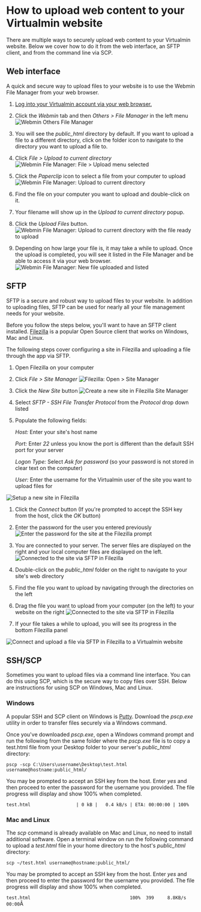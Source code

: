 # How to upload web content to your Virtualmin website
There are multiple ways to securely upload web content to your Virtualmin website. Below we cover how to do it from the web interface, an SFTP client, and from the command line via SCP.

## Web interface
A quick and secure way to upload files to your website is to use the Webmin File Manager from your web browser.

1. [Log into your Virtualmin account via your web browser.](https://www.virtualmin.com/documentation/tutorial/how-to-log-in "How to log in to Virtualmin")

1. Click the *Webmin* tab and then *Others > File Manager* in the left menu
![Webmin Others File Manager](tutorial/upload-file/webmin_others_file_manager.png "Webmin Others File Manager")

1. You will see the _public_html_ directory by default. If you want to upload a file to a different directory, click on the folder icon to navigate to the directory you want to upload a file to.

1. Click *File > Upload to current directory*
![Webmin File Manager: File > Upload menu selected](tutorial/upload-file/webmin_file_manger_upload.png "Webmin File Manager: File > Upload menu selected")

1. Click the _Paperclip_ icon to select a file from your computer to upload
![Webmin File Manager: Upload to current directory](tutorial/upload-file/file_manager_upload_to_current_directory.png "Webmin File Manager: Upload to current directory")

1. Find the file on your computer you want to upload and double-click on it.

1. Your filename will show up in the _Upload to current directory_ popup.

1. Click the _Upload Files_ button.
![Webmin File Manager: Upload to current directory with the file ready to upload](tutorial/upload-file/file_manager_upload_to_current_directory_file_selected.png "Webmin File Manager: Upload to current directory with the file ready to upload")

1. Depending on how large your file is, it may take a while to upload. Once the upload is completed, you will see it listed in the File Manager and be able to access it via your web browser.
![Webmin File Manager: New file uploaded and listed](tutorial/upload-file/file_manager_file_uploaded_and_listed.png "Webmin File Manager: New file uploaded and listed")

## SFTP
SFTP is a secure and robust way to upload files to your website. In addition to uploading files, SFTP can be used for nearly all your file management needs for your website.

Before you follow the steps below, you'll want to have an SFTP client installed. [Filezilla](tutorial/upload-file/https://filezilla-project.org/ "Filezilla project and download site") is a popular Open Source client that works on Windows, Mac and Linux.

The following steps cover configuring a site in Filezilla and uploading a file through the app via SFTP.

1. Open Filezilla on your computer

1. Click *File > Site Manager*
![Filezilla: Open > Site Manager](tutorial/upload-file/file_manager_file_uploaded_and_listed.png "Filezilla: Open > Site Manager")

1. Click the _New Site_ button
![Create a new site in Filezilla Site Manager](tutorial/upload-file/filezilla_site_manager_new_site_cropped.png "Create a new site in Filezilla Site Manager")

1. Select _SFTP - SSH File Transfer Protocol_ from the _Protocol_ drop down listed

1. Populate the following fields:

   _Host:_ Enter your site's host name

   _Port:_ Enter _22_ unless you know the port is different than the default SSH port for your server

   _Logon Type:_ Select _Ask for password_ (so your password is not stored in clear text on the computer)

   _User:_ Enter the username for the Virtualmin user of the site you want to upload files for

![Setup a new site in Filezilla](tutorial/upload-file/filezilla_site_manager_site_configured_cropped.png "Setup a new site in Filezilla")

1. Click the _Connect_ button (If you're prompted to accept the SSH key from the host, click the _OK_ button)

1. Enter the password for the user you entered previously
![Enter the password for the site at the Filezilla prompt](tutorial/upload-file/filezilla_password_prompt_cropped.png "Enter the password for the site at the Filezilla prompt")

1. You are connected to your server. The server files are displayed on the right and your local computer files are displayed on the left.
![Connected to the site via SFTP in Filezilla](tutorial/upload-file/filezilla_connected_cropped.png "Connected to the site via SFTP in Filezilla")

1. Double-click on the _public_html_ folder on the right to navigate to your site's web directory

1. Find the file you want to upload by navigating through the directories on the left

1. Drag the file you want to upload from your computer (on the left) to your website on the right
![Connected to the site via SFTP in Filezilla](tutorial/upload-file/filezilla_default_html_folder_cropped.png "Connected to the site via SFTP in Filezilla")

1. If your file takes a while to upload, you will see its progress in the bottom Filezilla panel

![Connect and upload a file via SFTP in Filezilla to a Virtualmin website](tutorial/upload-file/upload-file_to_virtualmin_site_via_filezilla_sftp.gif "Connect and upload a file via SFTP in Filezilla to a Virtualmin website")

## SSH/SCP
Sometimes you want to upload files via a command line interface. You can do this using SCP, which is the secure way to copy files over SSH. Below are instructions for using SCP on Windows, Mac and Linux.

### Windows
A popular SSH and SCP client on Windows is [Putty](tutorial/upload-file/http://www.putty.org/ "Putty Windows SSH and SCP client"). Download the _pscp.exe_ utility in order to transfer files securely via a Windows command.

Once you've downloaded _pscp.exe_, open a Windows command prompt and run the following from the same folder where the _pscp.exe_ file is to copy a test.html file from your Desktop folder to your server's _public_html_ directory:

```pscp -scp C:\Users\username\Desktop\test.html username@hostname:public_html/```

You may be prompted to accept an SSH key from the host. Enter _yes_ and then proceed to enter the password for the username you provided. The file progress will display and show 100% when completed.

```test.html                 | 0 kB |   0.4 kB/s | ETA: 00:00:00 | 100%```

### Mac and Linux
The _scp_ command is already available on Mac and Linux, no need to install additional software. Open a terminal window on run the following command to upload a _test.html_ file in your home directory to the host's _public_html_ directory:

```scp ~/test.html username@hostname:public_html/```

You may be prompted to accept an SSH key from the host. Enter _yes_ and then proceed to enter the password for the username you provided. The file progress will display and show 100% when completed.

```test.html                                     100%  399     8.8KB/s   00:00```Â
